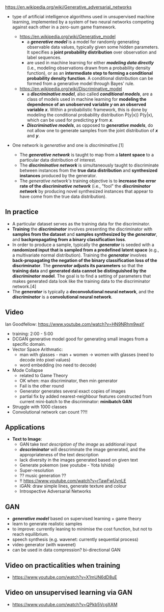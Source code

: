 https://en.wikipedia.org/wiki/Generative_adversarial_networks
- type of artificial intelligence algorithms used in unsupervised machine learning, implemented by a system of two neural networks competing against each other in a zero-sum game framework.
  - https://en.wikipedia.org/wiki/Generative_model
    -  a ***generative model*** is a model for randomly generating observable data values, typically given some hidden parameters. It specifies a **joint probability distribution** over observation and label sequences. 
    - are used in machine learning for either ***modeling data directly*** (i.e., modeling observations drawn from a probability density function), or as an **intermediate step to forming a conditional probability density function**. A conditional distribution can be formed from a generative model through Bayes' rule.
  - https://en.wikipedia.org/wiki/Discriminative_model
    - a ***discriminative model***, also called ***conditional models***, are a class of models used in machine learning for **modeling the dependence of an unobserved variable *y* on an observed variable *x***. Within a probabilistic framework, this is done by modeling the conditional probability distribution P(y|x)} P(y|x), which can be used for predicting ***y*** from ***x***.
    - ***Discriminative models***, as opposed to ***generative models***, do not allow one to generate samples from the joint distribution of  ***x*** and ***y***. 

- One network is *generative* and one is *discriminative*.[1] 
  - The ***generative network*** is taught to map from a **latent space** to a particular data distribution of interest.
  - The ***discriminative network*** is simultaneously taught to discriminate between instances from the **true data distribution** and **synthesized instances** produced by the generator. 
  - The *generative network's* training objective is to **increase the error rate of the *discriminative network*** (i.e., "fool" the ***discriminator network*** by producing novel synthesized instances that appear to have come from the true data distribution). 
## In practice
- A particular dataset serves as the training data for the discriminator. 
- **Training** the ***discriminator*** involves presenting the discriminator with **samples from the dataset** and **samples synthesized by the *generator***, and **backpropagating from a binary classification loss**. 
- In order to produce a sample, typically the ***generator*** is seeded with a **randomized input that is sampled from a predefined latent space** (e.g., a multivariate normal distribution). Training the ***generator*** involves **back-propagating the negation of the binary classification loss of the discriminator**. The ***generator* adjusts its parameters** so that the **training data** and **generated data cannot be distinguished by the *discriminator* model**. The goal is to find a setting of parameters that makes generated data look like the training data to the discriminator network.[4] 
- The ***generator*** is typically a **deconvolutional neural network**, and the ***discriminator*** is a **convolutional neural network**.

## Video
Ian Goodfellow: https://www.youtube.com/watch?v=HN9NRhm9waY
- training: 2:00 - 5:00
- DCGAN generative model good for generating small images from a specific domain.
- Vector Space Arithmatic: 
  - man with glasses - man + women -> women with glasses (need to decode into pixel values)
  - word embedding (no need to decode)
- Mode Collapse
  - related to Game Theory
  - OK when: max discriminator, then min generator
  - Fail is the other round
  - Generator generates several exact copies of images
  - partial fix by added nearest-neighbour features constructed from current mini-batch to the discriminator: **minibatch GAN** 
- Struggle with 1000 classes
- Convolutional network can count ??!!
## Applications
- **Text to Image**: 
  - GAN take *text description of the image* as additional input
  - ***descriminator*** will descriminate the image generated, and the appropriateness of the text description
  - lack diversity in the images generated based on given text
  - Generate pokemon (see youtube - Yota Ishida)
  - Super-resolution
  - ?? music generation ??
  - !! https://www.youtube.com/watch?v=rTawFwUvnLE
  - iGAN: draw simple lines, generate texture and colour
  - Introspective Adversarial Networks
  
 ## GAN
 - ***generative model*** based on supervised learning + game theory
 - learn to generate realistic samples
 - to improve: currently leaning to minimise the cost function, but not to reach equilibrium.
 - speech synthesis (e.g. wavenet: currently sequential process)
 - video generator (with wavenet)
 - can be used in data compression? bi-directional GAN
 
 ## Video on practicalities when training
 - https://www.youtube.com/watch?v=X1mUN6dD8uE
 
 ## Video on unsupervised learning via GAN
 - https://www.youtube.com/watch?v=QPkb5VcgXAM
